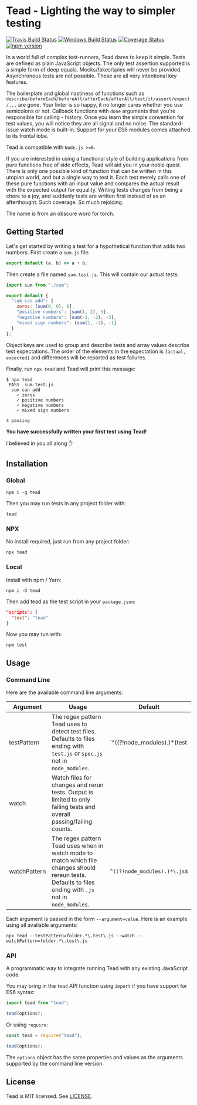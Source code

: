 # Tead - Lighting the way to simpler testing

[![Travis Build Status](https://travis-ci.org/okwolf/tead.svg?branch=master)](https://travis-ci.org/okwolf/tead) [![Windows Build Status](https://ci.appveyor.com/api/projects/status/github/okwolf/tead?svg=true)](https://ci.appveyor.com/project/okwolf/tead/branch/master) [![Coverage Status](https://coveralls.io/repos/github/okwolf/tead/badge.svg?branch=master)](https://coveralls.io/github/okwolf/tead?branch=master) [![npm version](https://img.shields.io/npm/v/tead.svg?style=flat)](https://www.npmjs.com/package/tead)

In a world full of complex test-runners, Tead dares to keep it simple. Tests are defined as plain JavaScript objects. The only test assertion supported is a simple form of deep equals. Mocks/fakes/spies will never be provided. Asynchronous tests are not possible. These are all very intentional key features.

The boilerplate and global nastiness of functions such as `describe/beforeEach/beforeAll/afterEach/afterAll/test/it/assert/expect/...` are gone. Your linter is so happy, it no longer cares whether you use semicolons or not. Callback functions with `done` arguments that you're responsible for calling - history. Once you learn the simple convention for test values, you will notice they are all signal and no noise. The standard-issue watch mode is built-in. Support for your ES6 modules comes attached to its frontal lobe.

Tead is compatible with `Node.js >=6`.

If you are interested in using a functional style of building applications from pure functions free of side effects, Tead will aid you in your noble quest. There is only one possible kind of function that can be written in this utopian world, and but a single way to test it. Each test merely calls one of these pure functions with an input value and compares the actual result with the expected output for equality. Writing tests changes from being a chore to a joy, and suddenly tests are written first instead of as an afterthought. Such coverage. So much rejoicing.

The name is from an obscure word for torch.

## Getting Started

Let's get started by writing a test for a hypothetical function that adds two numbers. First create a `sum.js` file:

```js
export default (a, b) => a + b;
```

Then create a file named `sum.test.js`. This will contain our actual tests:

```js
import sum from "./sum";

export default {
  "sum can add": {
    zeros: [sum(0, 0), 0],
    "positive numbers": [sum(1, 2), 3],
    "negative numbers": [sum(-1, -2), -3],
    "mixed sign numbers": [sum(1, -2), -1]
  }
};
```

Object keys are used to group and describe tests and array values describe test expectations. The order of the elements in the expectation is `[actual, expected]` and differences will be reported as test failures.

Finally, run `npx tead` and Tead will print this message:

```console
$ npx tead
 PASS  sum.test.js
  sum can add
    ✓ zeros
    ✓ positive numbers
    ✓ negative numbers
    ✓ mixed sign numbers

4 passing
```

**You have successfully written your first test using Tead!**

I believed in you all along ✋

## Installation

### Global

```console
npm i -g tead
```

Then you may run tests in any project folder with:

```console
tead
```

### NPX

No install required, just run from any project folder:

```console
npx tead
```

### Local

Install with npm / Yarn:

```console
npm i -D tead
```

Then add tead as the test script in your `package.json`:

```json
"scripts": {
  "test": "tead"
}
```

Now you may run with:

```console
npm test
```

## Usage

### Command Line

Here are the available command line arguments:

| Argument     | Usage | Default |
|--------------|-------|---------|
| testPattern  | The regex pattern Tead uses to detect test files. Defaults to files ending with `test.js` or `spec.js` not in `node_modules`. | `^((?!node_modules).)*(test|spec)\.js$` |
| watch        | Watch files for changes and rerun tests. Output is limited to only failing tests and overall passing/failing counts. |  |
| watchPattern | The regex pattern Tead uses when in watch mode to match which file changes should rereun tests. Defaults to files ending with `.js` not in `node_modules`. | `^((?!node_modules).)*\.js$` |

Each argument is passed in the form `--argument=value`. Here is an example using all available arguments:

```console
npx tead --testPattern=folder.*\.test\.js --watch --watchPattern=folder.*\.test\.js
```

### API

A programmatic way to integrate running Tead with any existing JavaScript code.

You may bring in the `tead` API function using `import` if you have support for ES6 syntax:

```js
import tead from "tead";

tead(options);
```

Or using `require`:

```js
const tead = require("tead");

tead(options);
```

The `options` object has the same properties and values as the arguments supported by the command line version.

## License

Tead is MIT licensed. See [LICENSE](LICENSE.md).
